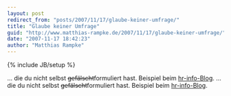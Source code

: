 ```yaml
---
layout: post
redirect_from: "posts/2007/11/17/glaube-keiner-umfrage/"
title: "Glaube keiner Umfrage"
guid: "http://www.matthias-rampke.de/2007/11/17/glaube-keiner-umfrage/"
date: "2007-11-17 18:42:23"
author: "Matthias Rampke"
---
```

{% include JB/setup %}

... die du nicht selbst <strike>gef&auml;lscht</strike>formuliert hast. Beispiel beim <a href="http://blogs.hr-online.de/hr-info/2007/10/19/bahnstreik-deutsche-dafur-deutsche-dagegen/">hr-info-Blog</a>.
... die du nicht selbst <strike>gef&auml;lscht</strike>formuliert hast. Beispiel beim <a href="http://blogs.hr-online.de/hr-info/2007/10/19/bahnstreik-deutsche-dafur-deutsche-dagegen/">hr-info-Blog</a>.


